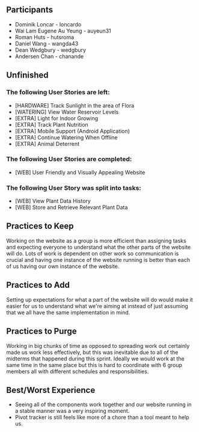 ## Participants
- Dominik Loncar - loncardo
- Wai Lam Eugene Au Yeung - auyeun31
- Roman Huts - hutsroma
- Daniel Wang - wangda43
- Dean Wedgbury - wedgbury
- Andersen Chan - chanande


## Unfinished
### The following User Stories are left:
- [HARDWARE] Track Sunlight in the area of Flora
- [WATERING] View Water Reservoir Levels
- [EXTRA] Light for Indoor Growing
- [EXTRA] Track Plant Nutrition
- [EXTRA] Mobile Support (Android Application)
- [EXTRA] Continue Watering When Offline
- [EXTRA] Animal Deterrent

### The following User Stories are completed:
- [WEB] User Friendly and Visually Appealing Website

### The following User Story was split into tasks:
- [WEB] View Plant Data History
- [WEB] Store and Retrieve Relevant Plant Data


## Practices to Keep
Working on the website as a group is more efficient than assigning tasks and expecting everyone to understand what the other parts of the website will do. Lots of work is dependent on other work so communication is crucial and having one instance of the website running is better than each of us having our own instance of the website.

## Practices to Add
Setting up expectations for what a part of the website will do would make it easier for us to understand what we're aiming at instead of just assuming that we all have the same implementation in mind.

## Practices to Purge
Working in big chunks of time as opposed to spreading work out certainly made us work less effectively, but this was inevitable due to all of the midterms that happened during this sprint. Ideally we would work at the same time in the same place but this is hard to coordinate with 6 group members all with different schedules and responsibilities. 

## Best/Worst Experience
- Seeing all of the components work together and our website running in a stable manner was a very inspiring moment.
- Pivot tracker is still feels like more of a chore than a tool meant to help us.
